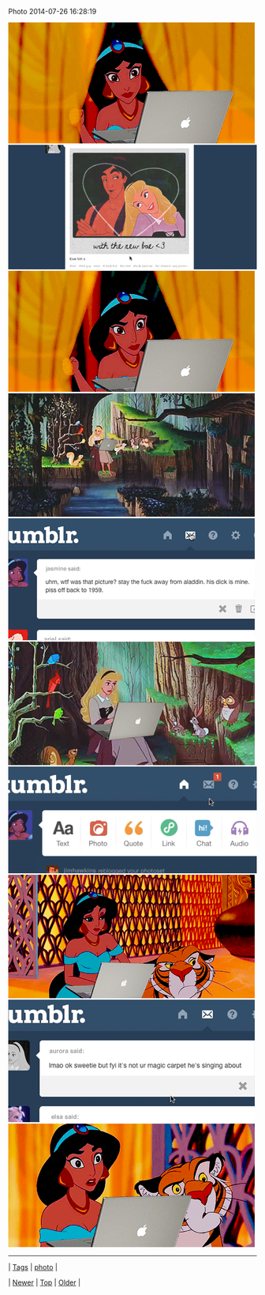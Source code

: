 <!--
title: Photo 2014-07-26 16
date: 2020-06-28T15:27:00.358Z
tags: photo
-->


Photo 2014-07-26 16:28:19

![](92929183646-0.gif)
![](92929183646-1.gif)
![](92929183646-2.gif)
![](92929183646-3.gif)
![](92929183646-4.gif)
![](92929183646-5.gif)
![](92929183646-6.gif)
![](92929183646-7.gif)
![](92929183646-8.gif)
![](92929183646-9.gif)

<!--BOTTOM-POST-NAVIGATION-->
---

| [Tags](tags.md) | [photo](tag-photo.md) |

| [Newer](92923776726.md) | [Top](index.md) | [Older](92935050260.md) |